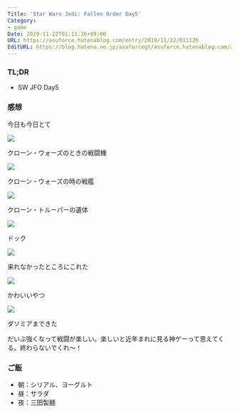 ```yaml
---
Title: 'Star Wars Jedi: Fallen Order Day5'
Category:
- game
Date: 2019-11-22T01:11:26+09:00
URL: https://asuforce.hatenablog.com/entry/2019/11/22/011126
EditURL: https://blog.hatena.ne.jp/asuforcegt/asuforce.hatenablog.com/atom/entry/26006613469254152
---
```


### TL;DR

- SW JFO Day5

###  感想

今日も今日とて

<span itemtype="http://schema.org/Photograph" itemscope="itemscope"><img class="magnifiable" src="https://lh3.googleusercontent.com/-lyTK7yvX4Ww/Xda048DXnpI/AAAAAAABCPw/kMX-qAsqxxcKBoDWfYl5VCu3hcKadeQgwCE0YBhgL/s1200/20191121211430_1.jpg" itemprop="image"></span>

クローン・ウォーズのときの戦闘機

<span itemtype="http://schema.org/Photograph" itemscope="itemscope"><img class="magnifiable" src="https://lh3.googleusercontent.com/-beo0vHvAGQo/Xda04MqkuAI/AAAAAAABCPw/Ydl2EEWNFF4Sl4cVL1wa7RaY-6ZrcvUiACE0YBhgL/s1200/20191121212512_1.jpg" itemprop="image"></span>

クローン・ウォーズの時の戦艦

<span itemtype="http://schema.org/Photograph" itemscope="itemscope"><img class="magnifiable" src="https://lh3.googleusercontent.com/-qCm-lbnjo-Y/Xda04bcwV_I/AAAAAAABCPw/EjWBAk4eXGcqtOtTorSlA9xvoqgYBe-JgCE0YBhgL/s1200/20191121212659_1.jpg" itemprop="image"></span>

クローン・トルーパーの遺体

<span itemtype="http://schema.org/Photograph" itemscope="itemscope"><img class="magnifiable" src="https://lh3.googleusercontent.com/-DZLH2VJpmHY/Xda04Vb25YI/AAAAAAABCPw/Fm3YNDc7XW0FcIENfI5xC1PaxSrqhkJXQCE0YBhgL/s1200/20191121213120_1.jpg" itemprop="image"></span>

ドック

<span itemtype="http://schema.org/Photograph" itemscope="itemscope"><img class="magnifiable" src="https://lh3.googleusercontent.com/-I_JbOju3GIo/Xda04bqJ7aI/AAAAAAABCPw/wU3Q4jV6EZw3blUmJB0_RAjie8uvMuvcgCE0YBhgL/s1200/20191121220005_1.jpg" itemprop="image"></span>

来れなかったところにこれた

<span itemtype="http://schema.org/Photograph" itemscope="itemscope"><img class="magnifiable" src="https://lh3.googleusercontent.com/-SwIl8Rnyi48/Xda04QBCFBI/AAAAAAABCPw/bTs3qIqKN7Qu_5d1lpVczVfjbESjzvVIQCE0YBhgL/s1200/20191121224656_1.jpg" itemprop="image"></span>

かわいいやつ

<span itemtype="http://schema.org/Photograph" itemscope="itemscope"><img class="magnifiable" src="https://lh3.googleusercontent.com/-YwBhRCjkKbU/Xda04RzrgmI/AAAAAAABCPw/W6D1jJPYnr44mK7PiEvAoK0HIFditcUawCE0YBhgL/s1200/20191121235347_1.jpg" itemprop="image"></span>

ダソミアまできた

だいぶ強くなって戦闘が楽しい。楽しいと近年まれに見る神ゲーって思えてくる。終わらないでくれ〜！

### ご飯

- 朝：シリアル、ヨーグルト
- 昼：サラダ
- 夜：三田製麺
